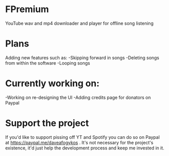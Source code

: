 # FPremium
YouTube wav and mp4 downloader and player for offline song listening

# Plans
Adding new features such as:
  -Skipping forward in songs
  -Deleting songs from within the software
  -Looping songs
 
# Currently working on:
 -Working on re-designing the UI
 -Adding credits page for donators on Paypal

# Support the project
If you'd like to support pissing off YT and Spotify you can do so on Paypal at https://paypal.me/daveafogykos . It's not necessary for the project's existence, it'd just help the development process and keep me invested in it.
